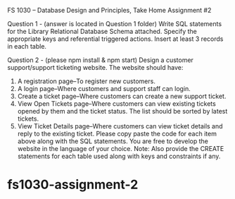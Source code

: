 FS 1030 – Database Design and Principles, Take Home Assignment #2 

Question 1 - (answer is located in Question 1 folder)
Write SQL statements for the Library Relational Database Schema attached. Specify the appropriate keys and referential triggered actions. Insert at least 3 records in each table. 

Question 2 - (please npm install & npm start)
Design a customer support/support ticketing website. The website should have: 
1)  A registration page–To register new customers. 
2)  A login page–Where customers and support staff can login. 
3)  Create a ticket page–Where customers can create a new support ticket. 
4)  View Open Tickets page–Where customers can view existing tickets opened by them and the ticket status. The list should be sorted by latest tickets. 
5)  View Ticket Details page–Where customers can view ticket details and reply to the existing ticket. 
Please copy paste the code for each item above along with the SQL statements. You are free to develop the website in the language of your choice. 
Note: Also provide the CREATE statements for each table used along with keys and constraints if any. 


# fs1030-assignment-2
